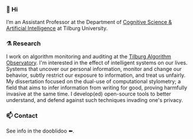### 👋 Hi

I’m an Assistant Professor at the Department of [Cognitive Science & Artificial Intelligence](https://www.csai.nl) at Tilburg University.

### ⚗️ Research 

I work on algorithm monitoring and auditing at the [Tilburg Algorithm Observatory](https://www.tilburguniversity.edu/about/schools/tshd/departments/dca/lab/algorithm-observatory). I'm interested in the effect of intelligent systems on our lives. Systems that uncover our personal information, monitor and change our behavior, subtly restrict our exposure to information, and treat us unfairly. My dissertation focused on the dual-use of computational stylometry; a field that aims to infer information from writing for good, proving harmfully invasive at the same time. I develop(ed) open-source tools to better understand, and defend against such techniques invading one's privacy.

### 📫 Contact

See info in the dooblidoo ⬅️.

